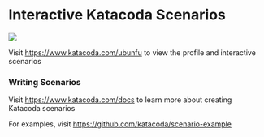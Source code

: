 # Interactive Katacoda Scenarios

[![](http://shields.katacoda.com/katacoda/ubunfu/count.svg)](https://www.katacoda.com/ubunfu "Get your profile on Katacoda.com")

Visit https://www.katacoda.com/ubunfu to view the profile and interactive scenarios

### Writing Scenarios
Visit https://www.katacoda.com/docs to learn more about creating Katacoda scenarios

For examples, visit https://github.com/katacoda/scenario-example
